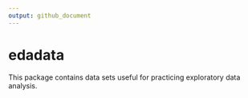 ```yaml
---
output: github_document
---
```


<!-- README.md is generated from README.Rmd. Please edit that file -->

# edadata

This package contains data sets useful for practicing exploratory data analysis.
